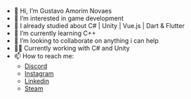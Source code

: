 - 👋 Hi, I’m Gustavo Amorim Novaes
- 👀 I’m interested in game development
- 📝 I already studied about C# | Unity | Vue.js | Dart & Flutter
- 🌱 I’m currently learning C++
- 💞️ I’m looking to collaborate on anything i can help
- 👷‍♂️ Currently working with C# and Unity
- 📫 How to reach me:
  - [Discord](https://discord.gg/jGScV5u)
  - [Instagram](https://www.instagram.com/sir_ganb/)
  - [Linkedin](https://www.linkedin.com/in/gustavo-amorim-novaes-bueno-821b61237/)
  - [Steam](https://steamcommunity.com/id/sir_ganb/)
